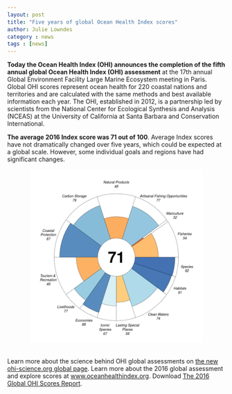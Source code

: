 ```yaml
---
layout: post
title: "Five years of global Ocean Health Index scores"
author: Julie Lowndes
category : news 
tags : [news]
---
```


**Today the Ocean Health Index (OHI) announces the completion of the fifth annual global Ocean Health Index (OHI) assessment** at the 17th annual Global Environment Facility Large Marine Ecosystem meeting in Paris. Global OHI scores represent ocean health for 220 coastal nations and territories and are calculated with the same methods and best available information each year. The OHI, established in 2012, is a partnership led by scientists from the National Center for Ecological Synthesis and Analysis (NCEAS) at the University of California at Santa Barbara and Conservation International.

**The average 2016 Index score was 71 out of 100**. Average Index scores have not dramatically changed over five years, which could be expected at a global scale. However, some individual goals and regions have had significant changes. 


<p align = 'center'>
<img src="https://raw.githubusercontent.com/OHI-Science/ohi-global/draft/global2016/Reporting/figures/FlowerPlots/flower_GLOBAL_2016.png" width="400px" />
</p>

<br>
Learn more about the science behind OHI global assessments on <a href="http://ohi-science.org/ohi-global/index.html" target="_blank">the new ohi-science.org global page</a>.  
Learn more about the 2016 global assessment and explore scores at <a href="http://www.oceanhealthindex.org" target="_blank">www.oceanhealthindex.org</a>.    
Download <a href="https://github.com/OHI-Science/ohi-science.github.io/raw/master/assets/downloads/other/2016_Global_OHI_Scores_Report_compressed.pdf" target="_blank">The 2016 Global OHI Scores Report</a>.

